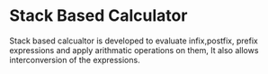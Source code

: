 # Stack Based Calculator
Stack based calcualtor is developed to evaluate infix,postfix, prefix expressions and apply arithmatic operations on them, It also allows interconversion of the expressions.

